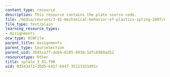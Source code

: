 ```yaml
---
content_type: resource
description: This resource contains the plate source code.
file: /media/courses/3-91-mechanical-behavior-of-plastics-spring-2007/03543a723bd5641f644735113151d91c_vplate_3_91.f90
file_type: text/plain
learning_resource_types:
- Assignments
ocw_type: OCWFile
parent_title: Assignments
parent_type: CourseSection
parent_uid: 3845ca77-deb4-0285-6930-1dfc6989ad52
resourcetype: Other
title: vplate_3_91.f90
uid: 03543a72-3bd5-641f-6447-35113151d91c
---
```

